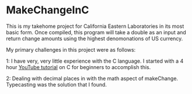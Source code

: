 # MakeChangeInC

This is my takehome project for California Eastern Laboratories in its most basic form.
Once compiled, this program will take a double as an input and return change amounts using the highest denomonations of US currency.

My primary challenges in this project were as follows: 

1: I have very, very little experience with the C language. I started with a 4 hour [YouTube tutorial](https://youtu.be/0Sg6QHmlFJE) on C for beginners to accomplish this. 

2: Dealing with decimal places in with the math aspect of makeChange. Typecasting was the solution that I found. 






